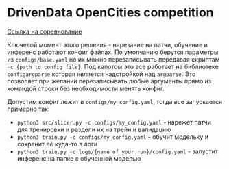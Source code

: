 # DrivenData OpenCities competition  
[Ссылка на соревнование](https://drivendata.org/competitions/60/building-segmentation-disaster-resilience/)  

Ключевой момент этого решения - нарезание на патчи, обучение и инференс работают конфиг файлах. По умолчанию берутся параметры из `configs/base.yaml` но их можно перезаписывать передавая скриптам `-c {path to config file}`. Под капотом это все работает на библиотеке `configargparse` которая является надстройкой над `argparse`. Это позволяет при желании перезаписывать любые аргументы прямо из командой строки без необходимости менять конфиг.  

Допустим конфиг лежит в `configs/my_config.yaml`, тогда все запускается примерно так:  
* `python3 src/slicer.py -c configs/my_config.yaml` - нарежет патчи для тренировки и раздели их на трейн и валидацию  
* `python3 train.py -c configs/my_config.yaml` - обучит модельку и сохранит её куда-то в логи  
* `python3 train.py -c logs/{name of your run}/config.yaml` - запустит инференс на папке с обученной моделью  